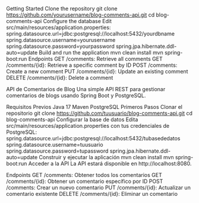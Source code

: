 Getting Started
Clone the repository
git clone https://github.com/yourusername/blog-comments-api.git
cd blog-comments-api
Configure the database
Edit src/main/resources/application.properties:
spring.datasource.url=jdbc:postgresql://localhost:5432/yourdbname
spring.datasource.username=yourusername
spring.datasource.password=yourpassword
spring.jpa.hibernate.ddl-auto=update
Build and run the application
mvn clean install
mvn spring-boot:run
Endpoints
GET /comments: Retrieve all comments
GET /comments/{id}: Retrieve a specific comment by ID
POST /comments: Create a new comment
PUT /comments/{id}: Update an existing comment
DELETE /comments/{id}: Delete a comment

API de Comentarios de Blog
Una simple API REST para gestionar comentarios de blogs usando Spring Boot y PostgreSQL.

Requisitos Previos
Java 17
Maven
PostgreSQL
Primeros Pasos
Clonar el repositorio
git clone https://github.com/tuusuario/blog-comments-api.git
cd blog-comments-api
Configurar la base de datos
Edita src/main/resources/application.properties con tus credenciales de PostgreSQL:
spring.datasource.url=jdbc:postgresql://localhost:5432/tubasededatos
spring.datasource.username=tuusuario
spring.datasource.password=tupassword
spring.jpa.hibernate.ddl-auto=update
Construir y ejecutar la aplicación
mvn clean install
mvn spring-boot:run
Acceder a la API
La API estará disponible en http://localhost:8080.

Endpoints
GET /comments: Obtener todos los comentarios
GET /comments/{id}: Obtener un comentario específico por ID
POST /comments: Crear un nuevo comentario
PUT /comments/{id}: Actualizar un comentario existente
DELETE /comments/{id}: Eliminar un comentario
